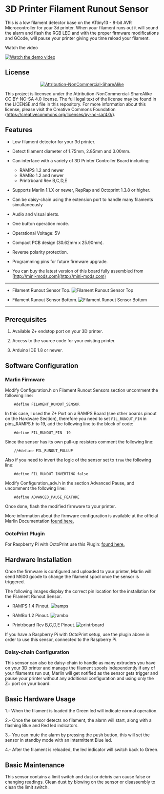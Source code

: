 # 3D Printer Filament Runout Sensor
This is a low filament detector base on the ATtiny13 - 8-bit AVR Microcontroller for your 3d printer. When your filament runs out it will sound the alarm and flash the RGB LED and with the proper firmware modifications and GCode, will pause your printer giving you time reload your filament.

Watch the video

[![Watch the demo video](https://mini-mods.com/wp-content/uploads/2020/01/video_shot.png)](https://www.youtube.com/embed/Nork3BS47Sg)

License
-------
<div align="center"><a rel="license" href="https://creativecommons.org/licenses/by-nc-sa/4.0/"><img alt="Attribution-NonCommercial-ShareAlike" style="border-width:0" src="https://i.creativecommons.org/l/by-nc-sa/4.0/88x31.png" /></a><br /></div>

This project is licensed under the Attribution-NonCommercial-ShareAlike CC BY-NC-SA 4.0 license. The full legal text of the license may be found in the LICENSE.md file in this repository. For more information about this license, please visit 
the Creative Commons Foundation (https://creativecommons.org/licenses/by-nc-sa/4.0/).

Features
--------
* Low filament detector for your 3d printer.

* Detect filament diameter of 1.75mm, 2.85mm and 3.00mm.

* Can interface with a variety of 3D Printer Controller Board including:
	- RAMPS 1.2 and newer
	- RAMBo 1.2 and newer
	- Printrboard Rev B,C,D,E

* Supports Marlin 1.1.X or newer, RepRap and Octoprint 1.3.8 or higher.

* Can be daisy-chain using the extension port to handle many filaments simultaneously

* Audio and visual alerts.

* One button operation mode.

* Operational Voltage: 5V

* Compact PCB design (30.62mm x 25.90mm).

* Reverse polarity protection.

* Programming pins for future firmware upgrade.

* You can buy the latest version of this board fully assembled from [http://mini-mods.com](http://mini-mods.com)

----------
* Filament Runout Sensor Top.
![Filament Runout Sensor Top](pictures/top_white.png)

* Filament Runout Sensor Bottom.
![Filament Runout Sensor Bottom](pictures/bottom_white.png)
----------

Prerequisites
---------------------
1. Available Z+ endstop port on your 3D printer. 

2. Access to the source code for your existing printer.

3. Arduino IDE 1.8 or newer.

Software Configuration
----------------------
### Marlin Firmware

Modify Configuration.h on Filament Runout Sensors section uncomment the following line:

		#define FILAMENT_RUNOUT_SENSOR
			
In this case, I used the Z+ Port on a RAMPS Board (see other boards pinout on the Hardware Section), therefore you need to set <code>FIL_RUNOUT_PIN</code> in pins_RAMPS.h to 19, add the following line to the block of code:

		#define FIL_RUNOUT_PIN  19
			
Since the sensor has its own pull-up resisters comment the following line:

		//#define FIL_RUNOUT_PULLUP 
		
Also if you need to invert the logic of the sensor set to <code>true</code> the following line:

		#define FIL_RUNOUT_INVERTING false
		
Modify Configuration_adv.h in the section Advanced Pause, and uncomment the following line:

		#define ADVANCED_PAUSE_FEATURE
		
Once done, flash the modified firmware to your printer.

More information about the firmware configuration is available at the official Marlin Documentation [found here.](http://marlinfw.org/docs/configuration/configuration.html#filament-runout-sensor)


### OctoPrint Plugin

For Raspberry Pi with OctoPrint use this Plugin: [found here.](https://plugins.octoprint.org/plugins/filament_sensor_reloaded/)

Hardware Installation
---------------------
Once the firmware is configured and uploaded to your printer, Marlin will send M600 gcode to change the filament spool once the sensor is triggered.

The following images display the correct pin location for the installation for the Filament Runout Sensor.

* RAMPS 1.4 Pinout.
![ramps](pictures/ramps.png)

* RAMBo 1.2 Pinout.
![rambo](pictures/rambo.png)

* Printrboard Rev B,C,D,E Pinout.
![printrboard](pictures/printbrd.png)

If you have a Raspberry Pi with OctoPrint setup, use the plugin above in order to use this sensor, connected to the Raspberry Pi.

### Daisy-chain Configuration

This sensor can also be daisy-chain to handle as many extruders you have on your 3D printer and manage the filament spools independently if any of your filaments run out, Marlin will get notified as the sensor gets trigger and pause your printer without any additional configuration and using only the Z+ port on your board.

Basic Hardware Usage
--------------------
1.- When the filament is loaded the Green led will indicate normal operation.

2.- Once the sensor detects no filament, the alarm will start, along with a flashing Blue and Red led indicators.

3.- You can mute the alarm by pressing the push button, this will set the sensor in standby mode with an intermittent Blue led.

4.- After the filament is reloaded, the led indicator will switch back to Green.

Basic Maintenance
-----------------
This sensor contains a limit switch and dust or debris can cause false or changing readings. Clean dust by blowing on the sensor or disassembly to clean the limit switch.